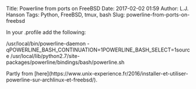Title: Powerline from ports on FreeBSD
Date: 2017-02-02 01:59
Author: L.J. Hanson
Tags: Python, FreeBSD, tmux, bash
Slug: powerline-from-ports-on-freebsd

In your .profile add the following:

</p>
    /usr/local/bin/powerline-daemon -qPOWERLINE_BASH_CONTINUATION=1POWERLINE_BASH_SELECT=1source /usr/local/lib/python2.7/site-packages/powerline/bindings/bash/powerline.sh

</p>
Partly from [here](https://www.unix-experience.fr/2016/installer-et-utiliser-powerline-sur-archlinux-et-freebsd/).

</p>
